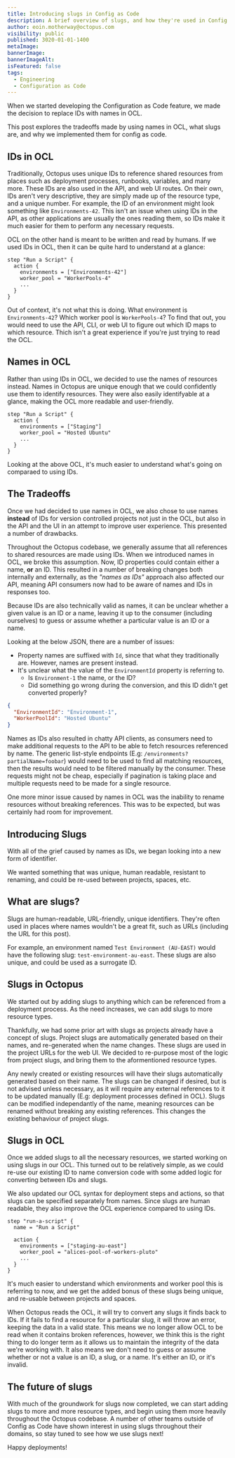 ```yaml
---
title: Introducing slugs in Config as Code
description: A brief overview of slugs, and how they're used in Config as Code
author: eoin.motherway@octopus.com
visibility: public
published: 3020-01-01-1400
metaImage: 
bannerImage: 
bannerImageAlt: 
isFeatured: false
tags: 
  - Engineering
  - Configuration as Code
---
```


When we started developing the Configuration as Code feature, we made the decision to replace IDs with names in OCL.

This post explores the tradeoffs made by using names in OCL, what slugs are, and why we implemented them for config as code.

## IDs in OCL

Traditionally, Octopus uses unique IDs to reference shared resources from places such as deployment processes, runbooks, variables, and many more. These IDs are also used in the API, and web UI routes.
On their own, IDs aren't very descriptive, they are simply made up of the resource type, and a unique number. For example, the ID of an environment might look something like `Environments-42`.
This isn't an issue when using IDs in the API, as other applications are usually the ones reading them, so IDs make it much easier for them to perform any necessary requests.

OCL on the other hand is meant to be written and read by humans. If we used IDs in OCL, then it can be quite hard to understand at a glance:

```ocl
step "Run a Script" {
  action {
    environments = ["Environments-42"]
    worker_pool = "WorkerPools-4"
    ...
  }
}
```

Out of context, it's not what this is doing. What environment is `Environments-42`? Which worker pool is `WorkerPools-4`? To find that out, you would need to use the API, CLI, or web UI to figure out which ID maps to which resource.
Thich isn't a great experience if you're just trying to read the OCL.

## Names in OCL

Rather than using IDs in OCL, we decided to use the names of resources instead.
Names in Octopus are unique enough that we could confidently use them to identify resources. They were also easily identifyable at a glance, making the OCL more readable and user-friendly.

```ocl
step "Run a Script" {
  action {
    environments = ["Staging"]
    worker_pool = "Hosted Ubuntu"
    ...
  }
}
```

Looking at the above OCL, it's much easier to understand what's going on comparaed to using IDs.

## The Tradeoffs

Once we had decided to use names in OCL, we also chose to use names **instead** of IDs for version controlled projects not just in the OCL, but also in the API and the UI in an attempt to improve user experience.
This presented a number of drawbacks.

Throughout the Octopus codebase, we generally assume that all references to shared resources are made using IDs. When we introduced names in OCL, we broke this assumption.
Now, ID properties could contain either a name, **or** an ID. This resulted in a number of breaking changes both internally and externally, as the _"names as IDs"_ approach also affected our API, meaning API consumers now had to be aware of names and IDs in responses too.

Because IDs are also technically valid as names, it can be unclear whether a given value is an ID or a name, leaving it up to the consumer (including ourselves) to guess or assume whether a particular value is an ID or a name.

Looking at the below JSON, there are a number of issues:
- Property names are suffixed with `Id`, since that what they traditionally are. However, names are present instead.
- It's unclear what the value of the `EnvironmentId` property is referring to.
  - Is `Environment-1` the name, or the ID?
  - Did something go wrong during the conversion, and this ID didn't get converted properly?

```json
{
  "EnvironmentId": "Environment-1",
  "WorkerPoolId": "Hosted Ubuntu"
}
```

Names as IDs also resulted in chatty API clients, as consumers need to make additional requests to the API to be able to fetch resources referenced by name.
The generic list-style endpoints (E.g: `/environments?partialName=foobar`) would need to be used to find all matching resources, then the results would need to be filtered manually by the consumer.
These requests might not be cheap, especially if pagination is taking place and multiple requests need to be made for a single resource.

One more minor issue caused by names in OCL was the inability to rename resources without breaking references. This was to be expected, but was certainly had room for improvement.

## Introducing Slugs

With all of the grief caused by names as IDs, we began looking into a new form of identifier.

We wanted something that was unique, human readable, resistant to renaming, and could be re-used between projects, spaces, etc.

## What are slugs?

Slugs are human-readable, URL-friendly, unique identifiers. They're often used in places where names wouldn't be a great fit, such as URLs (including the URL for this post).

For example, an environment named `Test Environment (AU-EAST)` would have the following slug: `test-environment-au-east`.
These slugs are also unique, and could be used as a surrogate ID.

## Slugs in Octopus

We started out by adding slugs to anything which can be referenced from a deployment process. As the need increases, we can add slugs to more resource types.

Thankfully, we had some prior art with slugs as projects already have a concept of slugs.
Project slugs are automatically generated based on their names, and re-generated when the name changes. These slugs are used in the project URLs for the web UI.
We decided to re-purpose most of the logic from project slugs, and bring them to the aformentioned resource types.

Any newly created or existing resources will have their slugs automatically generated based on their name. The slugs can be changed if desired, but is not advised unless necessary, as it will require any external references to it to be updated manually (E.g: deployment processes defined in OCL).
Slugs can be modified independantly of the name, meaning resources can be renamed without breaking any existing references. This changes the existing behaviour of project slugs.

## Slugs in OCL

Once we added slugs to all the necessary resources, we started working on using slugs in our OCL.
This turned out to be relatively simple, as we could re-use our existing ID to name conversion code with some added logic for converting between IDs and slugs.

We also updated our OCL syntax for deployment steps and actions, so that slugs can be specified separately from names.
Since slugs are human readable, they also improve the OCL experience compared to using IDs.

```ocl
step "run-a-script" {
  name = "Run a Script"

  action {
    environments = ["staging-au-east"]
    worker_pool = "alices-pool-of-workers-pluto"
    ...
  }
}
```

It's much easier to understand which environments and worker pool this is referring to now, and we get the added bonus of these slugs being unique, and re-usable between projects and spaces.

When Octopus reads the OCL, it will try to convert any slugs it finds back to IDs. If it fails to find a resource for a particular slug, it will throw an error, keeping the data in a valid state.
This means we no longer allow OCL to be read when it contains broken references, however, we think this is the right thing to do longer term as it allows us to maintain the integrity of the data we're working with.
It also means we don't need to guess or assume whether or not a value is an ID, a slug, or a name. It's either an ID, or it's invalid.

## The future of slugs

With much of the groundwork for slugs now completed, we can start adding slugs to more and more resource types, and begin using them more heavily throughout the Octopus codebase.
A number of other teams outside of Config as Code have shown interest in using slugs throughout their domains, so stay tuned to see how we use slugs next!

Happy deployments!
